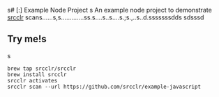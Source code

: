 s# [:] Example Node Project
s
An example node project to demonstrate [srcclr](https://www.srcclr.com) scans......s,s.............ss.s....s..s....s.;s.,..s..d.sssssssdds
sdsssd
## Try me!s
s
```
brew tap srcclr/srcclr
brew install srcclr
srcclr activates
srcclr scan --url https://github.com/srcclr/example-javascript
```
